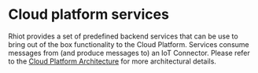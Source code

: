 # Cloud platform services

Rhiot provides a set of predefined backend services that can be use to bring out of the box functionality to the
Cloud Platform. Services consume messages from (and produce messages  to) an IoT Connector. Please refer to the
[Cloud Platform Architecture](../cloudplatform.md) for more architectural details.
